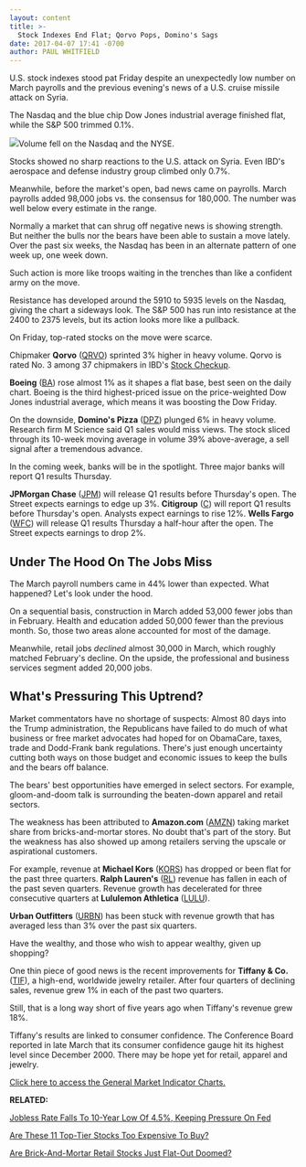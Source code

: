 ```yaml
---
layout: content
title: >-
  Stock Indexes End Flat; Qorvo Pops, Domino's Sags
date: 2017-04-07 17:41 -0700
author: PAUL WHITFIELD
---
```








U.S. stock indexes stood pat Friday despite an unexpectedly low number on March payrolls and the previous evening's news of a U.S. cruise missile attack on Syria.


The Nasdaq and the blue chip Dow Jones industrial average finished flat, while the S&P 500 trimmed 0.1%.


![](https://www.investors.com/wp-content/uploads/2017/04/MP040717.png)Volume fell on the Nasdaq and the NYSE.


Stocks showed no sharp reactions to the U.S. attack on Syria. Even IBD's aerospace and defense industry group climbed only 0.7%.


Meanwhile, before the market's open, bad news came on payrolls. March payrolls added 98,000 jobs vs. the consensus for 180,000. The number was well below every estimate in the range.


Normally a market that can shrug off negative news is showing strength. But neither the bulls nor the bears have been able to sustain a move lately. Over the past six weeks, the Nasdaq has been in an alternate pattern of one week up, one week down.


Such action is more like troops waiting in the trenches than like a confident army on the move.


Resistance has developed around the 5910 to 5935 levels on the Nasdaq, giving the chart a sideways look. The S&P 500 has run into resistance at the 2400 to 2375 levels, but its action looks more like a pullback.


On Friday, top-rated stocks on the move were scarce.


Chipmaker **Qorvo** ([QRVO](https://research.investors.com/quote.aspx?symbol=QRVO)) sprinted 3% higher in heavy volume. Qorvo is rated No. 3 among 37 chipmakers in IBD's [Stock Checkup](http://research.investors.com/stock-checkup/nasdaq-qorvo-inc-qrvo.aspx).


**Boeing** ([BA](https://research.investors.com/quote.aspx?symbol=BA)) rose almost 1% as it shapes a flat base, best seen on the daily chart. Boeing is the third highest-priced issue on the price-weighted Dow Jones industrial average, which means it was boosting the Dow Friday.


On the downside, **Domino's Pizza** ([DPZ](https://research.investors.com/quote.aspx?symbol=DPZ)) plunged 6% in heavy volume. Research firm M Science said Q1 sales would miss views. The stock sliced through its 10-week moving average in volume 39% above-average, a sell signal after a tremendous advance.


In the coming week, banks will be in the spotlight. Three major banks will report Q1 results Thursday.


**JPMorgan Chase** ([JPM](https://research.investors.com/quote.aspx?symbol=JPM)) will release Q1 results before Thursday's open. The Street expects earnings to edge up 3%. **Citigroup** ([C](https://research.investors.com/quote.aspx?symbol=C)) will report Q1 results before Thursday's open. Analysts expect earnings to rise 12%. **Wells Fargo** ([WFC](https://research.investors.com/quote.aspx?symbol=WFC)) will release Q1 results Thursday a half-hour after the open. The Street expects earnings to drop 2%.


Under The Hood On The Jobs Miss
-------------------------------


The March payroll numbers came in 44% lower than expected. What happened? Let's look under the hood.


On a sequential basis, construction in March added 53,000 fewer jobs than in February. Health and education added 50,000 fewer than the previous month. So, those two areas alone accounted for most of the damage.


Meanwhile, retail jobs *declined* almost 30,000 in March, which roughly matched February's decline. On the upside, the professional and business services segment added 20,000 jobs.


What's Pressuring This Uptrend?
-------------------------------


Market commentators have no shortage of suspects: Almost 80 days into the Trump administration, the Republicans have failed to do much of what business or free market advocates had hoped for on ObamaCare, taxes, trade and Dodd-Frank bank regulations. There's just enough uncertainty cutting both ways on those budget and economic issues to keep the bulls and the bears off balance.


The bears' best opportunities have emerged in select sectors. For example, gloom-and-doom talk is surrounding the beaten-down apparel and retail sectors.


The weakness has been attributed to **Amazon.com** ([AMZN](https://research.investors.com/quote.aspx?symbol=AMZN)) taking market share from bricks-and-mortar stores. No doubt that's part of the story. But the weakness has also showed up among retailers serving the upscale or aspirational customers.


For example, revenue at **Michael Kors** ([KORS](https://research.investors.com/quote.aspx?symbol=KORS)) has dropped or been flat for the past three quarters. **Ralph Lauren's** ([RL](https://research.investors.com/quote.aspx?symbol=RL)) revenue has fallen in each of the past seven quarters. Revenue growth has decelerated for three consecutive quarters at **Lululemon Athletica** ([LULU](https://research.investors.com/quote.aspx?symbol=LULU)).


**Urban Outfitters** ([URBN](https://research.investors.com/quote.aspx?symbol=URBN)) has been stuck with revenue growth that has averaged less than 3% over the past six quarters.


Have the wealthy, and those who wish to appear wealthy, given up shopping?


One thin piece of good news is the recent improvements for **Tiffany & Co.** ([TIF](https://research.investors.com/quote.aspx?symbol=TIF)), a high-end, worldwide jewelry retailer. After four quarters of declining sales, revenue grew 1% in each of the past two quarters.


Still, that is a long way short of five years ago when Tiffany's revenue grew 18%.


Tiffany's results are linked to consumer confidence. The Conference Board reported in late March that its consumer confidence gauge hit its highest level since December 2000. There may be hope yet for retail, apparel and jewelry.


[Click here to access the General Market Indicator Charts.](https://www.investors.com/wp-content/uploads/2017/04/GMI_041017.pdf)


**RELATED:**


[Jobless Rate Falls To 10-Year Low Of 4.5%, Keeping Pressure On Fed](https://www.investors.com/news/economy/new-fed-plan-raises-stakes-for-friday-jobs-report/)


[Are These 11 Top-Tier Stocks Too Expensive To Buy?](https://www.investors.com/stock-lists/ibd-50/are-these-11-top-tier-stocks-too-expensive-check-charts-not-price/)


[Are Brick-And-Mortar Retail Stocks Just Flat-Out Doomed?](https://www.investors.com/news/retail-stores-still-have-hope-but-what-about-retail-stocks/)




